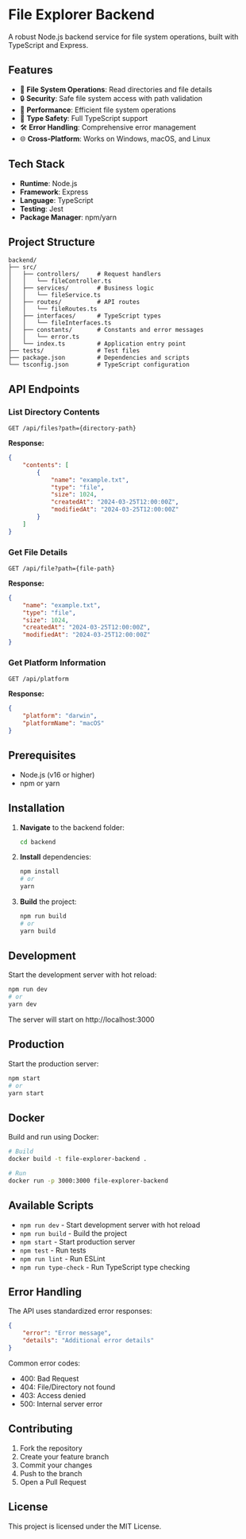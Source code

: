 # File Explorer Backend

A robust Node.js backend service for file system operations, built with TypeScript and Express.

## Features

-   📁 **File System Operations**: Read directories and file details
-   🔒 **Security**: Safe file system access with path validation
-   🚀 **Performance**: Efficient file system operations
-   📝 **Type Safety**: Full TypeScript support
-   🛠️ **Error Handling**: Comprehensive error management
-   🌐 **Cross-Platform**: Works on Windows, macOS, and Linux

## Tech Stack

-   **Runtime**: Node.js
-   **Framework**: Express
-   **Language**: TypeScript
-   **Testing**: Jest
-   **Package Manager**: npm/yarn

## Project Structure

```
backend/
├── src/
│   ├── controllers/     # Request handlers
│   │   └── fileController.ts
│   ├── services/        # Business logic
│   │   └── fileService.ts
│   ├── routes/          # API routes
│   │   └── fileRoutes.ts
│   ├── interfaces/      # TypeScript types
│   │   └── fileInterfaces.ts
│   ├── constants/       # Constants and error messages
│   │   └── error.ts
│   └── index.ts         # Application entry point
├── tests/               # Test files
├── package.json         # Dependencies and scripts
└── tsconfig.json        # TypeScript configuration
```

## API Endpoints

### List Directory Contents

```http
GET /api/files?path={directory-path}
```

**Response:**

```json
{
    "contents": [
        {
            "name": "example.txt",
            "type": "file",
            "size": 1024,
            "createdAt": "2024-03-25T12:00:00Z",
            "modifiedAt": "2024-03-25T12:00:00Z"
        }
    ]
}
```

### Get File Details

```http
GET /api/file?path={file-path}
```

**Response:**

```json
{
    "name": "example.txt",
    "type": "file",
    "size": 1024,
    "createdAt": "2024-03-25T12:00:00Z",
    "modifiedAt": "2024-03-25T12:00:00Z"
}
```

### Get Platform Information

```http
GET /api/platform
```

**Response:**

```json
{
    "platform": "darwin",
    "platformName": "macOS"
}
```

## Prerequisites

-   Node.js (v16 or higher)
-   npm or yarn

## Installation

1. **Navigate** to the backend folder:

    ```bash
    cd backend
    ```

2. **Install** dependencies:

    ```bash
    npm install
    # or
    yarn
    ```

3. **Build** the project:
    ```bash
    npm run build
    # or
    yarn build
    ```

## Development

Start the development server with hot reload:

```bash
npm run dev
# or
yarn dev
```

The server will start on http://localhost:3000

## Production

Start the production server:

```bash
npm start
# or
yarn start
```

## Docker

Build and run using Docker:

```bash
# Build
docker build -t file-explorer-backend .

# Run
docker run -p 3000:3000 file-explorer-backend
```

## Available Scripts

-   `npm run dev` - Start development server with hot reload
-   `npm run build` - Build the project
-   `npm start` - Start production server
-   `npm test` - Run tests
-   `npm run lint` - Run ESLint
-   `npm run type-check` - Run TypeScript type checking

## Error Handling

The API uses standardized error responses:

```json
{
    "error": "Error message",
    "details": "Additional error details"
}
```

Common error codes:

-   400: Bad Request
-   404: File/Directory not found
-   403: Access denied
-   500: Internal server error

## Contributing

1. Fork the repository
2. Create your feature branch
3. Commit your changes
4. Push to the branch
5. Open a Pull Request

## License

This project is licensed under the MIT License.
